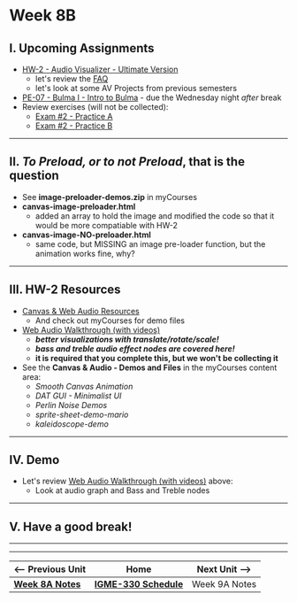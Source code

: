# Week 8B

## I. Upcoming Assignments
- [HW-2 - Audio Visualizer - Ultimate Version](../hw/hw-2.md)
  - let's review the [FAQ](../hw/hw-2.md#x-faq)
  - let's look at some AV Projects from previous semesters
- [PE-07 - Bulma I - Intro to Bulma](../pe/pe-07.md) - due the Wednesday night *after* break
- Review exercises (will not be collected):
  - [Exam #2 - Practice A](../notes/exam-2-practice-A.md)
  - [Exam #2 - Practice B](../notes/exam-2-practice-B.md)
 
<hr>
 
 ## II. *To Preload, or to not Preload*, that is the question
 
 - See **image-preloader-demos.zip** in myCourses
 - **canvas-image-preloader.html**
   - added an array to hold the image and modified the code so that it would be more compatiable with HW-2
 - **canvas-image-NO-preloader.html**
   - same code, but MISSING an image pre-loader function, but the animation works fine, why?

<hr>

## III. HW-2 Resources
- [Canvas & Web Audio Resources](../notes/canvas-resources.md)
  - And check out myCourses for demo files
- [Web Audio Walkthrough (with videos)](../notes/webaudio-walkthrough.md)
  - ***better visualizations with translate/rotate/scale!***
  - ***bass and treble audio effect nodes are covered here!***
  - **it is required that you complete this, but we won't be collecting it**
 - See the **Canvas & Audio - Demos and Files** in the myCourses content area:
   - *Smooth Canvas Animation*
   - *DAT GUI - Minimalist UI*
   - *Perlin Noise Demos*
   - *sprite-sheet-demo-mario*
   - *kaleidoscope-demo*

<hr>

## IV. Demo
- Let's review [Web Audio Walkthrough (with videos)](../notes/webaudio-walkthrough.md) above:
  - Look at audio graph and Bass and Treble nodes

<hr>

## V. Have a good break!

<hr><hr>


| <-- Previous Unit | Home | Next Unit -->
| --- | --- | --- 
| [**Week 8A Notes**](08A.md)  |  [**IGME-330 Schedule**](../schedule.md) | Week 9A Notes
